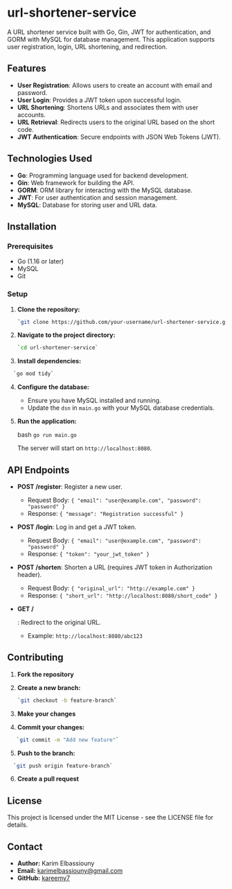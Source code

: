 # url-shortener-service
 A URL shortener service built with Go, Gin, JWT for authentication, and GORM with MySQL for database management. This application supports user registration, login, URL shortening, and redirection.

## Features

- **User Registration**: Allows users to create an account with email and password.
- **User Login**: Provides a JWT token upon successful login.
- **URL Shortening**: Shortens URLs and associates them with user accounts.
- **URL Retrieval**: Redirects users to the original URL based on the short code.
- **JWT Authentication**: Secure endpoints with JSON Web Tokens (JWT).

## Technologies Used

- **Go**: Programming language used for backend development.
- **Gin**: Web framework for building the API.
- **GORM**: ORM library for interacting with the MySQL database.
- **JWT**: For user authentication and session management.
- **MySQL**: Database for storing user and URL data.

## Installation

### Prerequisites

- Go (1.16 or later)
- MySQL
- Git

### Setup

1.  **Clone the repository:**
    
    ```bash
    `git clone https://github.com/your-username/url-shortener-service.git`
    ```
2.  **Navigate to the project directory:**
    
    ```bash
    `cd url-shortener-service`
    ```
3.  **Install dependencies:**
    
  ```  bash
    `go mod tidy`
```
4.  **Configure the database:**
    
    - Ensure you have MySQL installed and running.
    - Update the `dsn` in `main.go` with your MySQL database credentials.
5.  **Run the application:**
    
    bash
    `go run main.go`
    
    The server will start on `http://localhost:8080`.
    

## API Endpoints

- **POST /register**: Register a new user.
    
    - Request Body: `{ "email": "user@example.com", "password": "password" }`
    - Response: `{ "message": "Registration successful" }`
- **POST /login**: Log in and get a JWT token.
    
    - Request Body: `{ "email": "user@example.com", "password": "password" }`
    - Response: `{ "token": "your_jwt_token" }`
- **POST /shorten**: Shorten a URL (requires JWT token in Authorization header).
    
    - Request Body: `{ "original_url": "http://example.com" }`
    - Response: `{ "short_url": "http://localhost:8080/short_code" }`
- **GET /**
    
    : Redirect to the original URL.
    
    - Example: `http://localhost:8080/abc123`

## Contributing

1.  **Fork the repository**
    
2.  **Create a new branch:**
    
    ```bash
    `git checkout -b feature-branch`
    ```
3.  **Make your changes**
    
4.  **Commit your changes:**
    
 ```   bash
    `git commit -m "Add new feature"`
 ```   
5.  **Push to the branch:**
    
  ```  bash
    `git push origin feature-branch`
 ```
6.  **Create a pull request**
    

## License

This project is licensed under the MIT License - see the LICENSE file for details.

## Contact

- **Author:** Karim Elbassiouny
- **Email:** karimelbassiouny@gmail.com
- **GitHub:** [kareemy7](https://github.com/kareemy7)